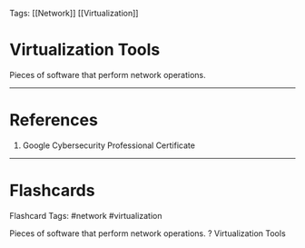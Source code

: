 Tags: [[Network]] [[Virtualization]]
# Virtualization Tools

Pieces of software that perform network operations.

---
# References

1. Google Cybersecurity Professional Certificate

---
# Flashcards

Flashcard Tags: #network #virtualization

Pieces of software that perform network operations.
?
Virtualization Tools
<!--SR:!2024-05-18,10,270-->